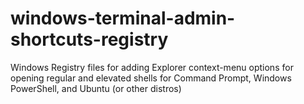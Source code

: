# windows-terminal-admin-shortcuts-registry
Windows Registry files for adding Explorer context-menu options for opening regular and elevated shells for Command Prompt, Windows PowerShell, and Ubuntu (or other distros)
